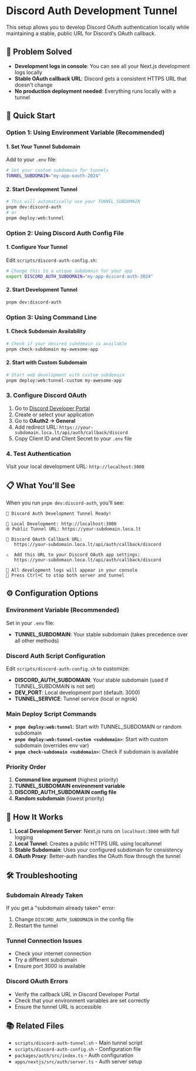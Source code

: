 # Discord Auth Development Tunnel

This setup allows you to develop Discord OAuth authentication locally while maintaining a stable, public URL for Discord's OAuth callback.

## 🎯 Problem Solved

- **Development logs in console**: You can see all your Next.js development logs locally
- **Stable OAuth callback URL**: Discord gets a consistent HTTPS URL that doesn't change
- **No production deployment needed**: Everything runs locally with a tunnel

## 🚀 Quick Start

### Option 1: Using Environment Variable (Recommended)

#### 1. Set Your Tunnel Subdomain

Add to your `.env` file:

```bash
# Set your custom subdomain for tunnels
TUNNEL_SUBDOMAIN="my-app-oauth-2024"
```

#### 2. Start Development Tunnel

```bash
# This will automatically use your TUNNEL_SUBDOMAIN
pnpm dev:discord-auth
# or
pnpm deploy:web:tunnel
```

### Option 2: Using Discord Auth Config File

#### 1. Configure Your Tunnel

Edit `scripts/discord-auth-config.sh`:

```bash
# Change this to a unique subdomain for your app
export DISCORD_AUTH_SUBDOMAIN="my-app-discord-auth-2024"
```

#### 2. Start Development Tunnel

```bash
pnpm dev:discord-auth
```

### Option 3: Using Command Line

#### 1. Check Subdomain Availability

```bash
# Check if your desired subdomain is available
pnpm check-subdomain my-awesome-app
```

#### 2. Start with Custom Subdomain

```bash
# Start web development with custom subdomain
pnpm deploy:web:tunnel-custom my-awesome-app
```

### 3. Configure Discord OAuth

1. Go to [Discord Developer Portal](https://discord.com/developers/applications)
2. Create or select your application
3. Go to **OAuth2 → General**
4. Add redirect URL: `https://your-subdomain.loca.lt/api/auth/callback/discord`
5. Copy Client ID and Client Secret to your `.env` file

### 4. Test Authentication

Visit your local development URL: `http://localhost:3000`

## 📋 What You'll See

When you run `pnpm dev:discord-auth`, you'll see:

```
🎉 Discord Auth Development Tunnel Ready!

📱 Local Development: http://localhost:3000
🌐 Public Tunnel URL: https://your-subdomain.loca.lt

🔗 Discord OAuth Callback URL:
   https://your-subdomain.loca.lt/api/auth/callback/discord

⚠️  Add this URL to your Discord OAuth app settings:
   https://your-subdomain.loca.lt/api/auth/callback/discord

📝 All development logs will appear in your console
🛑 Press Ctrl+C to stop both server and tunnel
```

## ⚙️ Configuration Options

### Environment Variable (Recommended)

Set in your `.env` file:

- **TUNNEL_SUBDOMAIN**: Your stable subdomain (takes precedence over all other methods)

### Discord Auth Script Configuration

Edit `scripts/discord-auth-config.sh` to customize:

- **DISCORD_AUTH_SUBDOMAIN**: Your stable subdomain (used if TUNNEL_SUBDOMAIN is not set)
- **DEV_PORT**: Local development port (default: 3000)
- **TUNNEL_SERVICE**: Tunnel service (local or ngrok)

### Main Deploy Script Commands

- **`pnpm deploy:web:tunnel`**: Start with TUNNEL_SUBDOMAIN or random subdomain
- **`pnpm deploy:web:tunnel-custom <subdomain>`**: Start with custom subdomain (overrides env var)
- **`pnpm check-subdomain <subdomain>`**: Check if subdomain is available

### Priority Order

1. **Command line argument** (highest priority)
2. **TUNNEL_SUBDOMAIN environment variable**
3. **DISCORD_AUTH_SUBDOMAIN config file**
4. **Random subdomain** (lowest priority)

## 🔧 How It Works

1. **Local Development Server**: Next.js runs on `localhost:3000` with full logging
2. **Local Tunnel**: Creates a public HTTPS URL using localtunnel
3. **Stable Subdomain**: Uses your configured subdomain for consistency
4. **OAuth Proxy**: Better-auth handles the OAuth flow through the tunnel

## 🛠️ Troubleshooting

### Subdomain Already Taken
If you get a "subdomain already taken" error:
1. Change `DISCORD_AUTH_SUBDOMAIN` in the config file
2. Restart the tunnel

### Tunnel Connection Issues
- Check your internet connection
- Try a different subdomain
- Ensure port 3000 is available

### Discord OAuth Errors
- Verify the callback URL in Discord Developer Portal
- Check that your environment variables are set correctly
- Ensure the tunnel URL is accessible

## 📚 Related Files

- `scripts/discord-auth-tunnel.sh` - Main tunnel script
- `scripts/discord-auth-config.sh` - Configuration file
- `packages/auth/src/index.ts` - Auth configuration
- `apps/nextjs/src/auth/server.ts` - Auth server setup